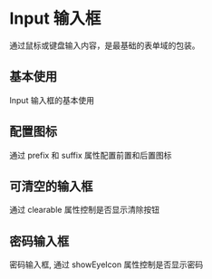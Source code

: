 # Input 输入框

通过鼠标或键盘输入内容，是最基础的表单域的包装。

## 基本使用

Input 输入框的基本使用

<code src="./demos/basic.tsx"></code>

## 配置图标

通过 prefix 和 suffix 属性配置前置和后置图标

<code src="./demos/icon.tsx"></code>

## 可清空的输入框

通过 clearable 属性控制是否显示清除按钮

<code src="./demos/clearable.tsx"></code>

## 密码输入框

密码输入框, 通过 showEyeIcon 属性控制是否显示密码

<code src="./demos/password.tsx"></code>
